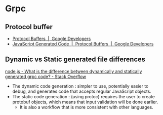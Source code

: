 # Grpc

## Protocol buffer

- [Protocol Buffers  |  Google Developers](https://developers.google.com/protocol-buffers/)
- [JavaScript Generated Code  |  Protocol Buffers  |  Google Developers](https://developers.google.com/protocol-buffers/docs/reference/javascript-generated)

## Dynamic vs Static generated file differences

[node.js - What is the difference between dynamically and statically generated grpc code? - Stack Overflow](https://stackoverflow.com/questions/43216248/what-is-the-difference-between-dynamically-and-statically-generated-grpc-code?rq=1)

- The dynamic code generation : simpler to use, potentially easier to debug, and generates code that accepts regular JavaScript objects.
- The static code generation : (using protoc) requires the user to create protobuf objects, which means that input validation will be done earlier. 
	- It is also a workflow that is more consistent with other languages.